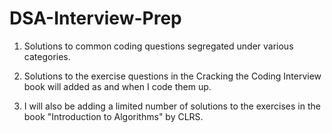 # DSA-Interview-Prep
1. Solutions to common coding questions segregated under various categories. 

2. Solutions to the exercise questions in the Cracking the Coding Interview book will added as and when I code them up.

3. I will also be adding a limited number of solutions to the exercises in the book "Introduction to Algorithms" by CLRS.